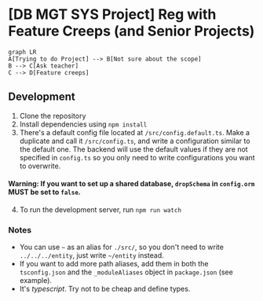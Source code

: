 # [DB MGT SYS Project] Reg with Feature Creeps (and Senior Projects)

```mermaid
graph LR
A[Trying to do Project] --> B[Not sure about the scope]
B --> C[Ask teacher]
C --> D[Feature creeps]
```

## Development

1. Clone the repository
2. Install dependencies using `npm install`
3. There's a default config file located at `/src/config.default.ts`. Make a duplicate and call it `/src/config.ts`, and write a configuration similar to the default one. The backend will use the default values if they are not specified in `config.ts` so you only need to write configurations you want to overwrite.
#### Warning: If you want to set up a shared database, `dropSchema` in `config.orm` **MUST** be set to `false`.
4. To run the development server, run `npm run watch`

### Notes

 - You can use `~` as an alias for `./src/`, so you don't need to write `../../../entity`, just write `~/entity` instead.
 - If you want to add more path aliases, add them in both the `tsconfig.json` and the `_moduleAliases` object in `package.json` (see example).
 - It's *typescript*. Try not to be cheap and define types.
